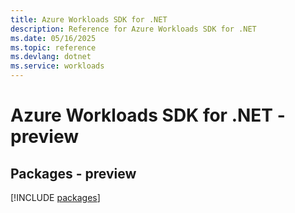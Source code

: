 ```yaml
---
title: Azure Workloads SDK for .NET
description: Reference for Azure Workloads SDK for .NET
ms.date: 05/16/2025
ms.topic: reference
ms.devlang: dotnet
ms.service: workloads
---
```

# Azure Workloads SDK for .NET - preview
## Packages - preview
[!INCLUDE [packages](workloads-index.md)]